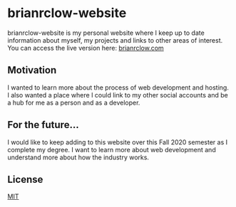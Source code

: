 # brianrclow-website

brianrclow-website is my personal website where I keep up to date information about myself, my projects and links to other areas of interest. You can access the live version here: [brianrclow.com](https://brianrclow.com)

## Motivation

I wanted to learn more about the process of web development and hosting. I also wanted a place where I could link to my other social accounts and be a hub for me as a person and as a developer.

## For the future...

I would like to keep adding to this website over this Fall 2020 semester as I complete my degree. I want to learn more about web development and understand more about how the industry works.

## License
[MIT](LICENSE)
